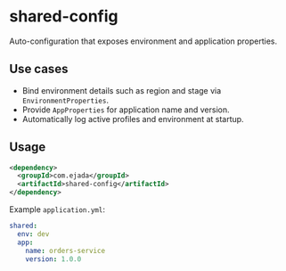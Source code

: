 # shared-config

Auto-configuration that exposes environment and application properties.

## Use cases
- Bind environment details such as region and stage via `EnvironmentProperties`.
- Provide `AppProperties` for application name and version.
- Automatically log active profiles and environment at startup.

## Usage
```xml
<dependency>
  <groupId>com.ejada</groupId>
  <artifactId>shared-config</artifactId>
</dependency>
```

Example `application.yml`:

```yaml
shared:
  env: dev
  app:
    name: orders-service
    version: 1.0.0
```
